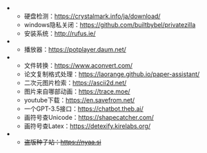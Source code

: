 
+ 
  + 硬盘检测：https://crystalmark.info/ja/download/
  + windows隐私关闭：https://github.com/builtbybel/privatezilla
  + 安装系统：http://rufus.ie/
+ 
  + 播放器：https://potplayer.daum.net/
+ 
  + 文件转换：https://www.aconvert.com/
  + 论文复制格式处理：https://laorange.github.io/paper-assistant/
  + 二次元图片检索：https://ascii2d.net/
  + 图片来自哪部动画：https://trace.moe/
  + youtube下载：https://en.savefrom.net/
  + 一个GPT-3.5接口：https://chatbot.theb.ai/
  + 画符号查Unicode：https://shapecatcher.com/
  + 画符号查Latex：https://detexify.kirelabs.org/
+ 
  + ~~盗版种子站：https://nyaa.si~~


